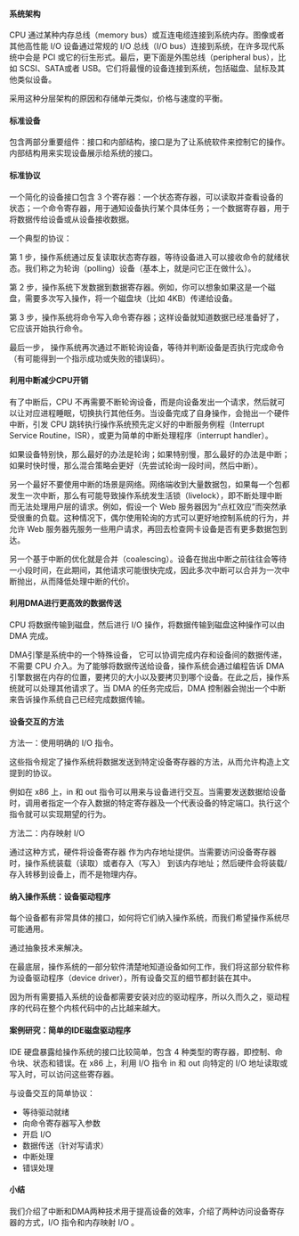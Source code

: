 #### 系统架构

CPU 通过某种内存总线（memory bus）或互连电缆连接到系统内存。图像或者其他高性能 I/O 设备通过常规的 I/O 总线（I/O bus）连接到系统，在许多现代系统中会是 PCI 或它的衍生形式。最后，更下面是外围总线（peripheral bus），比如 SCSI、SATA或者 USB。它们将最慢的设备连接到系统，包括磁盘、鼠标及其他类似设备。

采用这种分层架构的原因和存储单元类似，价格与速度的平衡。

#### 标准设备

包含两部分重要组件：接口和内部结构，接口是为了让系统软件来控制它的操作。内部结构用来实现设备展示给系统的接口。

#### 标准协议

一个简化的设备接口包含 3 个寄存器：一个状态寄存器，可以读取并查看设备的状态；一个命令寄存器，用于通知设备执行某个具体任务；一个数据寄存器，用于将数据传给设备或从设备接收数据。

一个典型的协议：

第 1 步，操作系统通过反复读取状态寄存器，等待设备进入可以接收命令的就绪状态。我们称之为轮询（polling）设备（基本上，就是问它正在做什么）。

第 2 步，操作系统下发数据到数据寄存器。例如，你可以想象如果这是一个磁盘，需要多次写入操作，将一个磁盘块（比如 4KB）传递给设备。

第 3 步，操作系统将命令写入命令寄存器；这样设备就知道数据已经准备好了，它应该开始执行命令。

最后一步， 操作系统再次通过不断轮询设备，等待并判断设备是否执行完成命令（有可能得到一个指示成功或失败的错误码）。

#### 利用中断减少CPU开销

有了中断后，CPU 不再需要不断轮询设备，而是向设备发出一个请求，然后就可以让对应进程睡眠，切换执行其他任务。当设备完成了自身操作，会抛出一个硬件中断，引发 CPU 跳转执行操作系统预先定义好的中断服务例程（Interrupt Service Routine，ISR），或更为简单的中断处理程序（interrupt handler）。

如果设备特别快，那么最好的办法是轮询；如果特别慢，那么最好的办法是中断；如果时快时慢，那么混合策略会更好（先尝试轮询一段时间，然后中断）。

另一个最好不要使用中断的场景是网络。网络端收到大量数据包，如果每一个包都发生一次中断，那么有可能导致操作系统发生活锁（livelock），即不断处理中断而无法处理用户层的请求。例如，假设一个 Web 服务器因为“点杠效应”而突然承受很重的负载。这种情况下，偶尔使用轮询的方式可以更好地控制系统的行为，并允许 Web 服务器先服务一些用户请求，再回去检查网卡设备是否有更多数据包到达。

另一个基于中断的优化就是合并（coalescing）。设备在抛出中断之前往往会等待一小段时间，在此期间，其他请求可能很快完成，因此多次中断可以合并为一次中断抛出，从而降低处理中断的代价。

#### 利用DMA进行更高效的数据传送

CPU 将数据传输到磁盘，然后进行 I/O 操作，将数据传输到磁盘这种操作可以由 DMA 完成。

DMA引擎是系统中的一个特殊设备， 它可以协调完成内存和设备间的数据传递，不需要 CPU 介入。为了能够将数据传送给设备，操作系统会通过编程告诉 DMA 引擎数据在内存的位置，要拷贝的大小以及要拷贝到哪个设备。在此之后，操作系统就可以处理其他请求了。当 DMA 的任务完成后，DMA 控制器会抛出一个中断来告诉操作系统自己已经完成数据传输。

#### 设备交互的方法

方法一：使用明确的 I/O 指令。

这些指令规定了操作系统将数据发送到特定设备寄存器的方法，从而允许构造上文提到的协议。

例如在 x86 上，in 和 out 指令可以用来与设备进行交互。当需要发送数据给设备时，调用者指定一个存入数据的特定寄存器及一个代表设备的特定端口。执行这个指令就可以实现期望的行为。

方法二：内存映射 I/O

通过这种方式，硬件将设备寄存器 作为内存地址提供。当需要访问设备寄存器时，操作系统装载（读取）或者存入（写入） 到该内存地址；然后硬件会将装载/存入转移到设备上，而不是物理内存。

#### 纳入操作系统：设备驱动程序

每个设备都有非常具体的接口，如何将它们纳入操作系统，而我们希望操作系统尽可能通用。

通过抽象技术来解决。

在最底层，操作系统的一部分软件清楚地知道设备如何工作，我们将这部分软件称为设备驱动程序（device driver），所有设备交互的细节都封装在其中。

因为所有需要插入系统的设备都需要安装对应的驱动程序，所以久而久之，驱动程序的代码在整个内核代码中的占比越来越大。

#### 案例研究：简单的IDE磁盘驱动程序

IDE 硬盘暴露给操作系统的接口比较简单，包含 4 种类型的寄存器，即控制、命令块、状态和错误。在 x86 上，利用 I/O 指令 in 和 out 向特定的 I/O 地址读取或写入时，可以访问这些寄存器。

与设备交互的简单协议：
- 等待驱动就绪
- 向命令寄存器写入参数
- 开启 I/O
- 数据传送（针对写请求）
- 中断处理
- 错误处理

#### 小结

我们介绍了中断和DMA两种技术用于提高设备的效率，介绍了两种访问设备寄存器的方式，I/O 指令和内存映射 I/O 。

